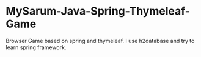 # MySarum-Java-Spring-Thymeleaf-Game

Browser Game based on spring and thymeleaf. I use h2database and try to learn spring framework.
